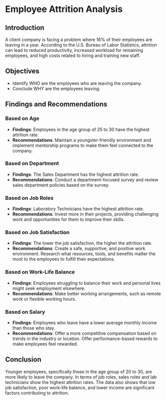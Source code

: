 # Employee Attrition Analysis

## Introduction
A client company is facing a problem where 16% of their employees are leaving in a year. According to the U.S. Bureau of Labor Statistics, attrition can lead to reduced productivity, increased workload for remaining employees, and high costs related to hiring and training new staff.

## Objectives
- Identify WHO are the employees who are leaving the company.
- Conclude WHY are the employees leaving.

## Findings and Recommendations
### Based on Age
- **Findings**: Employees in the age group of 25 to 30 have the highest attrition rate.
- **Recommendations**: Maintain a youngster-friendly environment and implement mentorship programs to make them feel connected to the company.

### Based on Department
- **Findings**: The Sales Department has the highest attrition rate.
- **Recommendations**: Conduct a department-focused survey and review sales department policies based on the survey.

### Based on Job Roles
- **Findings**: Laboratory Technicians have the highest attrition rate.
- **Recommendations**: Invest more in their projects, providing challenging work and opportunities for them to improve their skills.

### Based on Job Satisfaction
- **Findings**: The lower the job satisfaction, the higher the attrition rate.
- **Recommendations**: Create a safe, supportive, and positive work environment. Research what resources, tools, and benefits matter the most to the employees to fulfill their expectations.

### Based on Work-Life Balance
- **Findings**: Employees struggling to balance their work and personal lives might seek employment elsewhere.
- **Recommendations**: Make better working arrangements, such as remote work or flexible working hours.

### Based on Salary
- **Findings**: Employees who leave have a lower average monthly income than those who stay.
- **Recommendations**: Offer a more competitive compensation based on trends in the industry or location. Offer performance-based rewards to make employees feel rewarded.

## Conclusion
Younger employees, specifically those in the age group of 20 to 30, are more likely to leave the company. In terms of job roles, sales roles and lab technicians show the highest attrition rates. The data also shows that low job satisfaction, poor work-life balance, and lower income are significant factors contributing to attrition.
